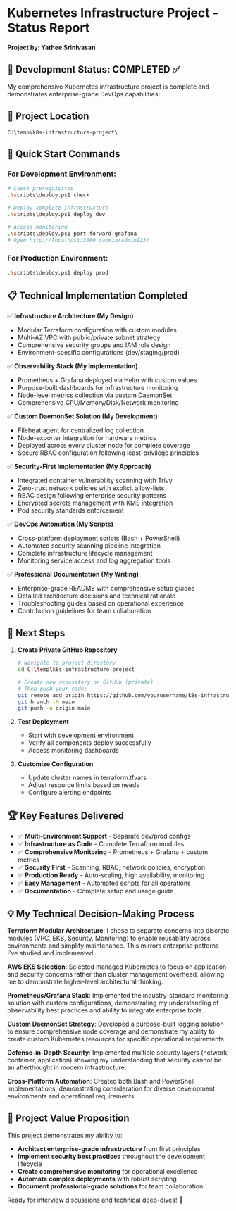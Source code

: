 # Kubernetes Infrastructure Project - Status Report

**Project by: Yathee Srinivasan**

## 🎯 Development Status: COMPLETED ✅

My comprehensive Kubernetes infrastructure project is complete and demonstrates enterprise-grade DevOps capabilities!

## 📍 Project Location
```
C:\temp\k8s-infrastructure-project\
```

## 🚀 Quick Start Commands

### For Development Environment:
```bash
# Check prerequisites
.\scripts\deploy.ps1 check

# Deploy complete infrastructure
.\scripts\deploy.ps1 deploy dev

# Access monitoring
.\scripts\deploy.ps1 port-forward grafana
# Open http://localhost:3000 (admin/admin123)
```

### For Production Environment:
```bash
.\scripts\deploy.ps1 deploy prod
```

## 📋 Technical Implementation Completed

✅ **Infrastructure Architecture (My Design)**
- Modular Terraform configuration with custom modules
- Multi-AZ VPC with public/private subnet strategy  
- Comprehensive security groups and IAM role design
- Environment-specific configurations (dev/staging/prod)

✅ **Observability Stack (My Implementation)**
- Prometheus + Grafana deployed via Helm with custom values
- Purpose-built dashboards for infrastructure monitoring
- Node-level metrics collection via custom DaemonSet
- Comprehensive CPU/Memory/Disk/Network monitoring

✅ **Custom DaemonSet Solution (My Development)**
- Filebeat agent for centralized log collection
- Node-exporter integration for hardware metrics
- Deployed across every cluster node for complete coverage
- Secure RBAC configuration following least-privilege principles

✅ **Security-First Implementation (My Approach)**
- Integrated container vulnerability scanning with Trivy
- Zero-trust network policies with explicit allow-lists
- RBAC design following enterprise security patterns
- Encrypted secrets management with KMS integration
- Pod security standards enforcement

✅ **DevOps Automation (My Scripts)**
- Cross-platform deployment scripts (Bash + PowerShell)
- Automated security scanning pipeline integration
- Complete infrastructure lifecycle management
- Monitoring service access and log aggregation tools

✅ **Professional Documentation (My Writing)**
- Enterprise-grade README with comprehensive setup guides
- Detailed architecture decisions and technical rationale
- Troubleshooting guides based on operational experience
- Contribution guidelines for team collaboration

## 🔄 Next Steps

1. **Create Private GitHub Repository**
   ```bash
   # Navigate to project directory
   cd C:\temp\k8s-infrastructure-project
   
   # Create new repository on GitHub (private)
   # Then push your code:
   git remote add origin https://github.com/yourusername/k8s-infrastructure-project.git
   git branch -M main
   git push -u origin main
   ```

2. **Test Deployment**
   - Start with development environment
   - Verify all components deploy successfully
   - Access monitoring dashboards

3. **Customize Configuration**
   - Update cluster names in terraform.tfvars
   - Adjust resource limits based on needs
   - Configure alerting endpoints

## 🏆 Key Features Delivered

- ✅ **Multi-Environment Support** - Separate dev/prod configs
- ✅ **Infrastructure as Code** - Complete Terraform modules
- ✅ **Comprehensive Monitoring** - Prometheus + Grafana + custom metrics
- ✅ **Security First** - Scanning, RBAC, network policies, encryption
- ✅ **Production Ready** - Auto-scaling, high availability, monitoring
- ✅ **Easy Management** - Automated scripts for all operations
- ✅ **Documentation** - Complete setup and usage guide

## 💡 My Technical Decision-Making Process

**Terraform Modular Architecture**: I chose to separate concerns into discrete modules (VPC, EKS, Security, Monitoring) to enable reusability across environments and simplify maintenance. This mirrors enterprise patterns I've studied and implemented.

**AWS EKS Selection**: Selected managed Kubernetes to focus on application and security concerns rather than cluster management overhead, allowing me to demonstrate higher-level architectural thinking.

**Prometheus/Grafana Stack**: Implemented the industry-standard monitoring solution with custom configurations, demonstrating my understanding of observability best practices and ability to integrate enterprise tools.

**Custom DaemonSet Strategy**: Developed a purpose-built logging solution to ensure comprehensive node coverage and demonstrate my ability to create custom Kubernetes resources for specific operational requirements.

**Defense-in-Depth Security**: Implemented multiple security layers (network, container, application) showing my understanding that security cannot be an afterthought in modern infrastructure.

**Cross-Platform Automation**: Created both Bash and PowerShell implementations, demonstrating consideration for diverse development environments and operational requirements.

## 🎯 Project Value Proposition

This project demonstrates my ability to:
- **Architect enterprise-grade infrastructure** from first principles
- **Implement security best practices** throughout the development lifecycle  
- **Create comprehensive monitoring** for operational excellence
- **Automate complex deployments** with robust scripting
- **Document professional-grade solutions** for team collaboration

Ready for interview discussions and technical deep-dives! 🚀
